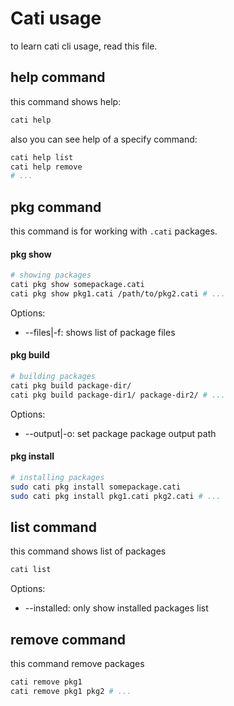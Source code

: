 # Cati usage
to learn cati cli usage, read this file.

## help command
this command shows help:

```bash
cati help
```

also you can see help of a specify command:

```bash
cati help list
cati help remove
# ...
```

## pkg command
this command is for working with `.cati` packages.

#### pkg show
```bash
# showing packages
cati pkg show somepackage.cati
cati pkg show pkg1.cati /path/to/pkg2.cati # ...
```

Options:
- --files|-f: shows list of package files

#### pkg build
```bash
# building packages
cati pkg build package-dir/
cati pkg build package-dir1/ package-dir2/ # ...
```

Options:
- --output|-o: set package package output path

#### pkg install
```bash
# installing packages
sudo cati pkg install somepackage.cati
sudo cati pkg install pkg1.cati pkg2.cati # ...
```

## list command
this command shows list of packages

```bash
cati list
```

Options:
- --installed: only show installed packages list

## remove command
this command remove packages

```bash
cati remove pkg1
cati remove pkg1 pkg2 # ...
```
